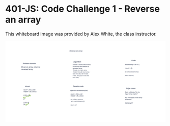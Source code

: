 # 401-JS: Code Challenge 1 - Reverse an array

This whiteboard image was provided by Alex White, the class instructor.

![](array-reverse.png)
